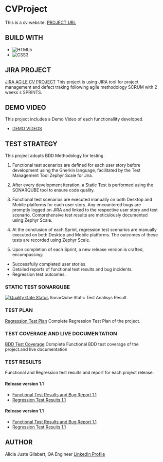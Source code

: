 # CVProject
This is a cv website.
[PROJECT URL](https://alicia-juste-organization.github.io/CVProject/)

## BUILD WITH
* ![HTML5](https://img.shields.io/badge/html5-%23E34F26.svg?style=for-the-badge&logo=html5&logoColor=white)
* ![CSS3](https://img.shields.io/badge/css3-%231572B6.svg?style=for-the-badge&logo=css3&logoColor=white)

## JIRA PROJECT
[JIRA AGILE CV PROJECT](https://aliciajuste-bootcampqa.atlassian.net/jira/software/projects/CVP/boards/1)
This project is using JIRA tool for project management and defect traking following agile methodology SCRUM with 2 weeks´s SPRINTS.

## DEMO VIDEO
This project includes a Demo Video of each functionallity developed.
* [DEMO VIDEOS](/demo/)

## TEST STRATEGY
This project adopts BDD Methodology for testing.

1. Functional test scenarios are defined for each user story before development using the Gherkin language, facilitated by the Test Management Tool Zephyr Scale for Jira.

2. After every development iteration, a Static Test is performed using the SONARQUBE tool to ensure code quality.

3. Functional test scenarios are executed manually on both Desktop and Mobile platforms for each user story. Any encountered bugs are promptly logged on JIRA and linked to the respective user story and test scenario. Comprehensive test results are meticulously documented using Zephyr Scale.

4. At the conclusion of each Sprint, regression test scenarios are manually executed on both Desktop and Mobile platforms. The outcomes of these tests are  recorded using Zephyr Scale.

5. Upon completion of each Sprint, a new release version is crafted, encompassing:

* Successfully completed user stories.
* Detailed reports of functional test results and bug incidents.
* Regression test outcomes.

### STATIC TEST SONARQUBE
[![Quality Gate Status](https://sonarcloud.io/api/project_badges/measure?project=Alicia-Juste-organization_CVProject&metric=alert_status)](https://sonarcloud.io/summary/new_code?id=Alicia-Juste-organization_CVProject)
SonarQube Static Test Analisys Result.

### TEST PLAN
[Regression Test Plan](/test-plans/regression-test-plan.pdf)
Complete Regression Test Plan of the project.

### TEST COVERAGE AND LIVE DOCUMENTATION
[BDD Test Coverage](/test-plans/functional-test-plan-and-bdd-coverage.pdf)
Complete Functional BDD test coverage of the project.and live documentation


### TEST RESULTS
Functional and Regression test results and report for each project release.
#### Release version 1.1
* [Functional Test Results and Bug Report 1.1](/test-results/functional-test-results-and-bug-report-release-1.1.pdf)
* [Regression Test Results 1.1](/test-results/regression-test-results-release-1.1.pdf)
#### Release version 1.1
* [Functional Test Results and Bug Report 1.1](/test-results/functional-test-results-and-bug-report-release-1.2.pdf)
* [Regression Test Results 1.1](/test-results/regression-test-results-release-1.2.pdf)

## AUTHOR
Alicia Juste Gilabert, QA Engineer
[LinkedIn Profile](https://www.linkedin.com/in/alicia-juste/)
